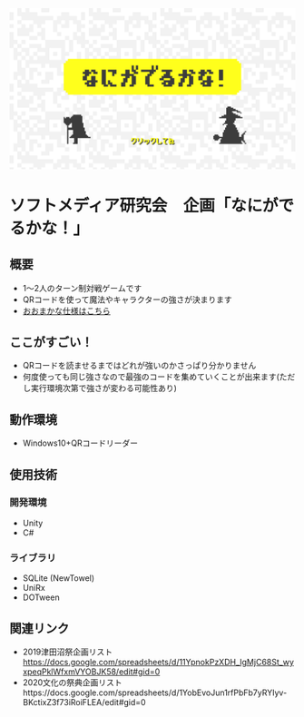 ![ゲームタイトル](img/titleUI2.0.png) 

# ソフトメディア研究会　企画「なにがでるかな！」

## 概要
- 1～2人のターン制対戦ゲームです
- QRコードを使って魔法やキャラクターの強さが決まります
- [おおまかな仕様はこちら](DEF.md)

## ここがすごい！
- QRコードを読ませるまではどれが強いのかさっぱり分かりません
- 何度使っても同じ強さなので最強のコードを集めていくことが出来ます(ただし実行環境次第で強さが変わる可能性あり)

## 動作環境
- Windows10+QRコードリーダー

## 使用技術
### 開発環境
- Unity
- C#
### ライブラリ
- SQLite (NewTowel)
- UniRx
- DOTween

## 関連リンク
- 2019津田沼祭企画リスト https://docs.google.com/spreadsheets/d/11YpnokPzXDH_IgMjC68St_wyxpeqPklWfxmVYOBJK58/edit#gid=0
- 2020文化の祭典企画リストhttps://docs.google.com/spreadsheets/d/1YobEvoJun1rfPbFb7yRYIyv-BKctixZ3f73iRoiFLEA/edit#gid=0
